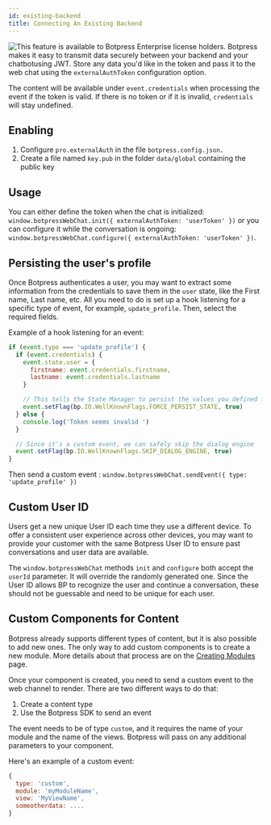 ```yaml
---
id: existing-backend
title: Connecting An Existing Backend
---
```

![This feature is available to Botpress Enterprise license holders.](assets/botpress-enterprise-feature.png)
Botpress makes it easy to transmit data securely between your backend and your chatbotusing JWT. Store any data you'd like in the token and pass it to the web chat using the `externalAuthToken` configuration option.

The content will be available under `event.credentials` when processing the event if the token is valid. If there is no token or if it is invalid, `credentials` will stay undefined.

## Enabling

1. Configure `pro.externalAuth` in the file `botpress.config.json.`
2. Create a file named `key.pub` in the folder `data/global` containing the public key

## Usage

You can either define the token when the chat is initialized: `window.botpressWebChat.init({ externalAuthToken: 'userToken' })` or you can configure it while the conversation is ongoing: `window.botpressWebChat.configure({ externalAuthToken: 'userToken' })`.

## Persisting the user's profile

Once Botpress authenticates a user, you may want to extract some information from the credentials to save them in the `user` state, like the First name, Last name, etc. All you need to do is set up a hook listening for a specific type of event, for example, `update_profile`. Then, select the required fields.

Example of a hook listening for an event:

```js
if (event.type === 'update_profile') {
  if (event.credentials) {
    event.state.user = {
      firstname: event.credentials.firstname,
      lastname: event.credentials.lastname
    }

    // This tells the State Manager to persist the values you defined for `user`
    event.setFlag(bp.IO.WellKnownFlags.FORCE_PERSIST_STATE, true)
  } else {
    console.log('Token seems invalid ')
  }

  // Since it's a custom event, we can safely skip the dialog engine
  event.setFlag(bp.IO.WellKnownFlags.SKIP_DIALOG_ENGINE, true)
}
```

Then send a custom event : `window.botpressWebChat.sendEvent({ type: 'update_profile' })`

## Custom User ID

Users get a new unique User ID each time they use a different device. To offer a consistent user experience across other devices, you may want to provide your customer with the same Botpress User ID to ensure past conversations and user data are available.

The `window.botpressWebChat` methods `init` and `configure` both accept the `userId` parameter. It will override the randomly generated one. Since the User ID allows BP to recognize the user and continue a conversation, these should not be guessable and need to be unique for each user.

## Custom Components for Content

Botpress already supports different types of content, but it is also possible to add new ones. The only way to add custom components is to create a new module. More details about that process are on the [Creating Modules](../custom/custom-module#views) page.

Once your component is created, you need to send a custom event to the web channel to render. There are two different ways to do that:

1. Create a content type
2. Use the Botpress SDK to send an event

The event needs to be of type `custom`, and it requires the name of your module and the name of the views. Botpress will pass on any additional parameters to your component.

Here's an example of a custom event:

```js
{
  type: 'custom',
  module: 'myModuleName',
  view: 'MyViewName',
  someotherdata: ....
}
```
